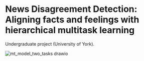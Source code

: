 # News Disagreement Detection: Aligning facts and feelings with hierarchical multitask learning

Undergraduate project (University of York).

![mt_model_two_tasks drawio](https://github.com/user-attachments/assets/d10eef7f-6283-4b7b-a1fd-bd2c80d91e9a)


